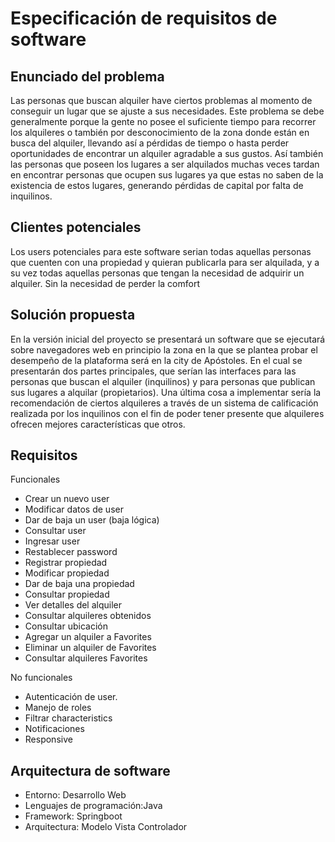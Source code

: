 # Especificación de requisitos de software

## Enunciado del problema

Las personas que buscan alquiler have ciertos problemas al momento de conseguir un lugar que se ajuste a sus necesidades. Este problema se debe generalmente porque la gente no posee el suficiente tiempo para recorrer los alquileres o también por desconocimiento de la zona donde están en busca del alquiler, llevando así a pérdidas de tiempo o hasta perder oportunidades de encontrar un alquiler agradable a sus gustos.
Así también las personas que poseen los lugares a ser alquilados muchas veces tardan en encontrar personas que ocupen sus lugares ya que estas no saben de la existencia de estos lugares, generando pérdidas de capital por falta de inquilinos.


## Clientes potenciales

Los users potenciales para este software serian todas aquellas personas que cuenten con una propiedad y quieran publicarla para ser alquilada, y a su vez todas aquellas personas que tengan la necesidad de adquirir un alquiler.
Sin la necesidad de perder la comfort

## Solución propuesta 

En la versión inicial del proyecto se presentará un software que se ejecutará sobre navegadores web en principio la zona en la que se plantea probar el desempeño de la plataforma será en la city de Apóstoles.
En el cual se presentarán dos partes principales, que serían las interfaces para las personas que buscan el alquiler (inquilinos) y para personas que publican sus lugares a alquilar (propietarios).
Una última cosa a implementar sería la recomendación de ciertos alquileres a través de un sistema de calificación realizada por los inquilinos con el fin de poder tener presente que alquileres ofrecen mejores características que otros.

## Requisitos

Funcionales

- Crear un nuevo user
- Modificar datos de user
- Dar de baja un user (baja lógica)
- Consultar user
- Ingresar user
- Restablecer password
- Registrar propiedad
- Modificar propiedad
- Dar de baja una propiedad
- Consultar propiedad
- Ver detalles del alquiler
- Consultar alquileres obtenidos
- Consultar ubicación
- Agregar un alquiler a Favorites
- Eliminar un alquiler de Favorites
- Consultar alquileres Favorites

No funcionales

- Autenticación de user. 
- Manejo de roles
- Filtrar characteristics
- Notificaciones
- Responsive

## Arquitectura de software

- Entorno: Desarrollo Web
- Lenguajes de programación:Java
- Framework: Springboot
- Arquitectura: Modelo Vista Controlador



